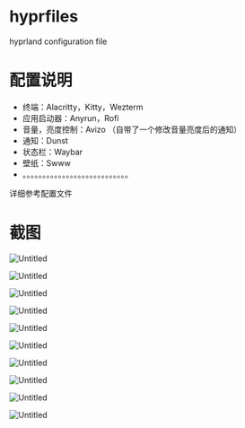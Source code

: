 # hyprfiles
hyprland configuration file
# 配置说明

- 终端：Alacritty，Kitty，Wezterm
- 应用启动器：Anyrun，Rofi
- 音量，亮度控制：Avizo （自带了一个修改音量亮度后的通知）
- 通知：Dunst
- 状态栏：Waybar
- 壁纸：Swww
- 。。。。。。。。。。。。。。。。。。。。。。。。。。。

详细参考配置文件

# 截图
![Untitled](screenshot/8.png)

![Untitled](screenshot/9.png)

![Untitled](screenshot/10.png)

![Untitled](screenshot/1.png)

![Untitled](screenshot/2.png)

![Untitled](screenshot/3.png)

![Untitled](screenshot/4.png)

![Untitled](screenshot/5.png)

![Untitled](screenshot/6.png)

![Untitled](screenshot/7.png)

